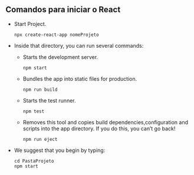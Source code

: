 ## Comandos para iniciar o React

- Start Project.
    ```react
    npx create-react-app nomeProjeto
    ```

- Inside that directory, you can run several commands:
    - Starts the development server.
        ```react
        npm start
        ```
    - Bundles the app into static files for production.
        ```react
        npm run build
        ```
    - Starts the test runner.
        ```react
        npm test
        ```
    - Removes this tool and copies build dependencies,configuration and scripts into the app directory. If you do this, you can’t go back!
        ```react
        npm run eject
        ```
        
- We suggest that you begin by typing:
    ```react
    cd PastaProjeto
    npm start
    ```
  